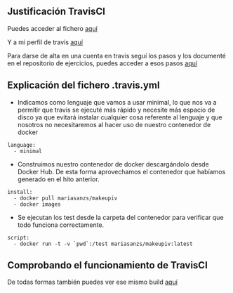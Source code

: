 ## Justificación TravisCI

Puedes acceder al fichero [aquí](https://github.com/mariasanzs/makeupIV/blob/master/.travis.yml)

Y a mi perfil de travis [aquí](https://travis-ci.com/github/mariasanzs)

Para darse de alta en una cuenta en travis seguí los pasos y los documenté en el repositorio de ejercicios, puedes acceder a esos pasos [aquí](https://github.com/mariasanzs/EjerciciosIV/blob/master/hito4/ejer9.md)

## Explicación del fichero .travis.yml

- Indicamos como lenguaje que vamos a usar minimal, lo que nos va a permitir que travis se ejecuté más rápido y necesite más espacio de disco ya que evitará instalar cualquier cosa referente al lenguaje y que nosotros no necesitaremos al hacer uso de nuestro contenedor de docker
~~~
language: 
  - minimal
~~~

- Construimos nuestro contenedor de docker descargándolo desde Docker Hub. De esta forma aprovechamos el contenedor que habíamos generado en el hito anterior.
~~~
install:
  - docker pull mariasanzs/makeupiv
  - docker images
~~~

- Se ejecutan los test desde la carpeta del contenedor para verificar que todo funciona correctamente.
~~~
script:
  - docker run -t -v `pwd`:/test mariasanzs/makeupiv:latest
~~~

## Comprobando el funcionamiento de TravisCI



De todas formas también puedes ver ese mismo build [aquí](https://travis-ci.com/github/mariasanzs/makeupIV/builds/198622059)


